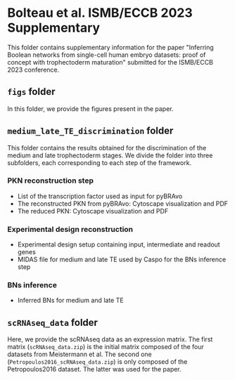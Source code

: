 # Bolteau et al. ISMB/ECCB 2023 Supplementary

This folder contains supplementary information for the paper "Inferring Boolean networks from single-cell human embryo datasets: proof of concept with trophectoderm maturation" submitted for the ISMB/ECCB 2023 conference.


## `figs` folder
In this folder, we provide the figures present in the paper.


## `medium_late_TE_discrimination` folder

This folder contains the results obtained for the discrimination of the medium and late
trophectoderm stages. We divide the folder into three subfolders,  each corresponding to each step of the framework. 

### PKN reconstruction step
- List of the transcription factor used as input for pyBRAvo
- The reconstructed PKN from pyBRAvo: Cytoscape visualization and PDF
- The reduced PKN: Cytoscape visualization and PDF

### Experimental design reconstruction
- Experimental design setup containing input, intermediate and readout genes
- MIDAS file for medium and late TE used by Caspo for the BNs inference step

### BNs inference
- Inferred BNs for medium and late TE

## `scRNAseq_data` folder

Here, we provide the scRNAseq data as an expression matrix. The first matrix (`scRNAseq_data.zip`) is the initial matrix composed of the four datasets from Meistermann et al. The second one (`Petropoulos2016_scRNAseq_data.zip`) is only composed of the Petropoulos2016 dataset. The latter was used for the paper.